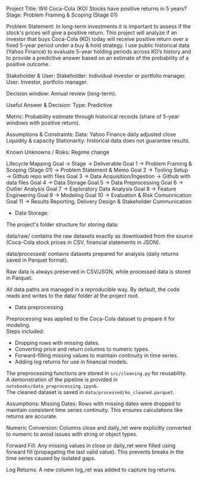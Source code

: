 Project Title:
Will Coca-Cola (KO) Stocks have positive returns in 5 years?
Stage: Problem Framing & Scoping (Stage 01)

Problem Statement:
In long-term investments it is important to assess if the stock's prices will give a positive return. This project will analyze if an investor that buys Coca-Cola (KO) today will receive positive return over a fixed 5-year period under a buy & hold strategy. 
I use public historical data (Yahoo Finance) to evaluate 5-year holding periods across KO’s history and to provide a predictive answer based on an estimate of the probability of a positive outcome.

Stakeholder & User:
Stakeholder: Individual investor or portfolio manager.
User: Investor, portfolio manager.

Decision window: 
Annual review (long-term).

Useful Answer & Decision:
Type: Predictive

Metric: 
Probability estimate through historical records (share of 5-year windows with positive return).

Assumptions & Constraints:
Data: Yahoo Finance daily adjusted close 
Liquidity & capacity
Stationarity: historical data does not guarantee results.

Known Unknowns / Risks:
Regime change 

Lifecycle Mapping
Goal → Stage → Deliverable
Goal 1 → Problem Framing & Scoping (Stage 01) → Problem Statement & Memo
Goal 2 → Tooling Setup → Github repo with files
Goal 3 → Data Acquisition/Ingestion → Github with data files
Goal 4 → Data Storage 
Goal 5 → Data Preprocessing
Goal 6 → Outlier Analysis
Goal 7 → Exploratory Data Analysis
Goal 8 → Feature Engineering
Goal 9 → Modeling
Goal 10 → Evaluation & Risk Comunnication
Goal 11 → Results Reporting, Delivery Design & Stakeholder Communication


- Data Storage:

The project's folder structure for storing data:

data/raw/ contains the raw datasets exactly as downloaded from the source (Coca-Cola stock prices in CSV, financial statements in JSON).

data/processed/ contains datasets prepared for analysis (daily returns saved in Parquet format).

Raw data is always preserved in CSV/JSON, while processed data is stored in Parquet.

All data paths are managed in a reproducible way. By default, the code reads and writes to the data/ folder at the project root. 

- Data preprocessing

Preprocessing was applied to the Coca-Cola dataset to prepare it for modeling.  
Steps included:

- Dropping rows with missing dates.  
- Converting price and return columns to numeric types.  
- Forward-filling missing values to maintain continuity in time series.  
- Adding log returns for use in financial models.  

The preprocessing functions are stored in `src/cleaning.py` for reusability.  
A demonstration of the pipeline is provided in `notebooks/data_preprocessing.ipynb`.  
The cleaned dataset is saved in `data/processed/ko_cleaned.parquet`.  

Assumptions:
Missing Dates: Rows with missing dates were dropped to maintain consistent time series continuity. This ensures calculations like returns are accurate.

Numeric Conversion: Columns close and daily_ret were explicitly converted to numeric to avoid issues with string or object types.

Forward Fill: Any missing values in close or daily_ret were filled using forward fill (propagating the last valid value). This prevents breaks in the time series caused by isolated gaps.

Log Returns: A new column log_ret was added to capture log returns.

